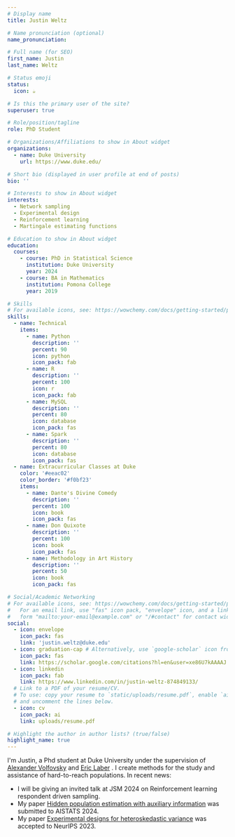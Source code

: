 ```yaml
---
# Display name
title: Justin Weltz

# Name pronunciation (optional)
name_pronunciation:

# Full name (for SEO)
first_name: Justin
last_name: Weltz

# Status emoji
status:
  icon: ☕️

# Is this the primary user of the site?
superuser: true

# Role/position/tagline
role: PhD Student

# Organizations/Affiliations to show in About widget
organizations:
  - name: Duke University
    url: https://www.duke.edu/

# Short bio (displayed in user profile at end of posts)
bio: ''

# Interests to show in About widget
interests:
  - Network sampling
  - Experimental design
  - Reinforcement learning
  - Martingale estimating functions

# Education to show in About widget
education:
  courses:
    - course: PhD in Statistical Science
      institution: Duke University
      year: 2024
    - course: BA in Mathematics
      institution: Pomona College
      year: 2019

# Skills
# For available icons, see: https://wowchemy.com/docs/getting-started/page-builder/#icons
skills:
  - name: Technical
    items:
      - name: Python
        description: ''
        percent: 90
        icon: python
        icon_pack: fab
      - name: R
        description: ''
        percent: 100
        icon: r
        icon_pack: fab
      - name: MySQL
        description: ''
        percent: 80
        icon: database
        icon_pack: fas
      - name: Spark
        description: ''
        percent: 80
        icon: database
        icon_pack: fas
  - name: Extracurricular Classes at Duke
    color: '#eeac02'
    color_border: '#f0bf23'
    items:
      - name: Dante's Divine Comedy
        description: ''
        percent: 100
        icon: book
        icon_pack: fas
      - name: Don Quixote
        description: ''
        percent: 100
        icon: book
        icon_pack: fas
      - name: Methodology in Art History
        description: ''
        percent: 50
        icon: book
        icon_pack: fas

# Social/Academic Networking
# For available icons, see: https://wowchemy.com/docs/getting-started/page-builder/#icons
#   For an email link, use "fas" icon pack, "envelope" icon, and a link in the
#   form "mailto:your-email@example.com" or "/#contact" for contact widget.
social:
  - icon: envelope
    icon_pack: fas
    link: 'justin.weltz@duke.edu'
  - icon: graduation-cap # Alternatively, use `google-scholar` icon from `ai` icon pack
    icon_pack: fas
    link: https://scholar.google.com/citations?hl=en&user=xe86U7kAAAAJ
  - icon: linkedin
    icon_pack: fab
    link: https://www.linkedin.com/in/justin-weltz-874849133/
  # Link to a PDF of your resume/CV.
  # To use: copy your resume to `static/uploads/resume.pdf`, enable `ai` icons in `params.yaml`,
  # and uncomment the lines below.
  - icon: cv
    icon_pack: ai
    link: uploads/resume.pdf

# Highlight the author in author lists? (true/false)
highlight_name: true
---
```


I'm Justin, a Phd student at Duke University under the supervision of [Alexander Volfovsky](https://volfovsky.github.io/) and [Eric Laber](https://www.laber-labs.com/) . I create methods for the study and assistance of hard-to-reach populations. In recent news:

- I will be giving an invited talk at JSM 2024 on Reinforcement learning respondent driven sampling.
- My paper [Hidden population estimation with auxiliary information](uploads/HidPopEst.pdf) was submitted to AISTATS 2024.
- My paper [Experimental designs for heteroskedastic variance](uploads/experimental_designs_for_heter.pdf) was accepted to NeurIPS 2023.
